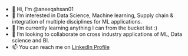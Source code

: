 - 👋 Hi, I’m @aneeqahsan01
- 👀 I’m interested in Data Science, Machine learning, Supply chain & integration of multiple disciplines for ML applications.
- 🌱 I’m currently learning anything I can from the bucket list :)
- 💞️ I’m looking to collaborate on cross industry applications of ML, Data science and BI. 
- 📫 You can reach me on [LinkedIn Profile](https://www.linkedin.com/in/aneeqahsan/ "Aneeq Ahsan on LinkedIn")

<!---
aneeqahsan01/aneeqahsan01 is a ✨ special ✨ repository because its `README.md` (this file) appears on your GitHub profile.
You can click the Preview link to take a look at your changes.
--->
